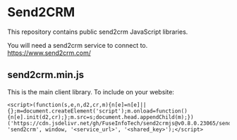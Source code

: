 # Send2CRM
This repository contains public send2crm JavaScript libraries.

You will need a send2crm service to connect to.
https://www.send2crm.com/

## send2crm.min.js
This is the main client library. To include on your website:
```
<script>(function(s,e,n,d2,cr,m){n[e]=n[e]||{};m=document.createElement('script');m.onload=function(){n[e].init(d2,cr);};m.src=s;document.head.appendChild(m);})('https://cdn.jsdelivr.net/gh/FuseInfoTech/send2crmjs@v0.8.0.23065/send2crm.min.js', 'send2crm', window, '<service_url>', '<shared_key>');</script>
```
